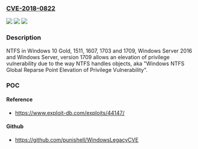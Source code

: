 ### [CVE-2018-0822](https://cve.mitre.org/cgi-bin/cvename.cgi?name=CVE-2018-0822)
![](https://img.shields.io/static/v1?label=Product&message=NTFS&color=blue)
![](https://img.shields.io/static/v1?label=Version&message=n%2Fa&color=blue)
![](https://img.shields.io/static/v1?label=Vulnerability&message=Important&color=brighgreen)

### Description

NTFS in Windows 10 Gold, 1511, 1607, 1703 and 1709, Windows Server 2016 and Windows Server, version 1709 allows an elevation of privilege vulnerability due to the way NTFS handles objects, aka "Windows NTFS Global Reparse Point Elevation of Privilege Vulnerability".

### POC

#### Reference
- https://www.exploit-db.com/exploits/44147/

#### Github
- https://github.com/punishell/WindowsLegacyCVE

